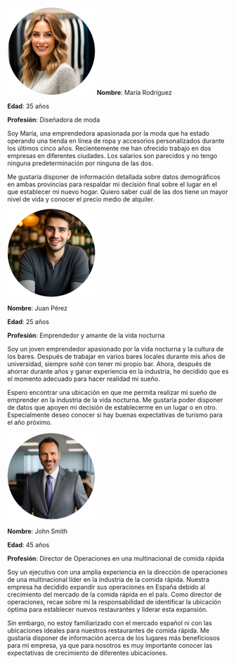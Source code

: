 ![user-001](./imagenes/user-001.png)
**Nombre**: María Rodríguez

**Edad**: 35 años

**Profesión**: Diseñadora de moda

Soy María, una emprendedora apasionada por la moda que ha estado operando una tienda en línea de ropa y accesorios personalizados durante los últimos cinco años. Recientemente me han ofrecido trabajo en dos empresas en diferentes ciudades. Los salarios son parecidos y no tengo ninguna predeterminación por ninguna de las dos.

Me gustaría disponer de información detallada sobre datos demográficos en ambas provincias para respaldar mi decisión final sobre el lugar en el que establecer mi nuevo hogar. Quiero saber cuál de las dos tiene un mayor nivel de vida y conocer el precio medio de alquiler.

![user-002](./imagenes/user-002.png)

**Nombre**: Juan Pérez

**Edad**: 25 años

**Profesión**: Emprendedor y amante de la vida nocturna

Soy un joven emprendedor apasionado por la vida nocturna y la cultura de los bares. Después de trabajar en varios bares locales durante mis años de universidad, siempre soñé con tener mi propio bar. Ahora, después de ahorrar durante años y ganar experiencia en la industria, he decidido que es el momento adecuado para hacer realidad mi sueño.

Espero encontrar una ubicación en que me permita realizar mi sueño de emprender en la industria de la vida nocturna. Me gustaría poder disponer de datos que apoyen mi decisión de establecerme en un lugar o en otro. Especialmente deseo conocer si hay buenas expectativas de turismo para el año próximo.

![user-003](./imagenes/user-003.png)

**Nombre**: John Smith

**Edad**: 45 años

**Profesión**: Director de Operaciones en una multinacional de comida rápida

Soy un ejecutivo con una amplia experiencia en la dirección de operaciones de una multinacional líder en la industria de la comida rápida. Nuestra empresa ha decidido expandir sus operaciones en España debido al crecimiento del mercado de la comida rápida en el país. Como director de operaciones, recae sobre mí la responsabilidad de identificar la ubicación óptima para establecer nuevos restaurantes y liderar esta expansión.

Sin embargo, no estoy familiarizado con el mercado español ni con las ubicaciones ideales para nuestros restaurantes de comida rápida. Me gustaría disponer de información acerca de los lugares más beneficiosos para mi empresa, ya que para nosotros es muy importante conocer las expectativas de crecimiento de diferentes ubicaciones.
